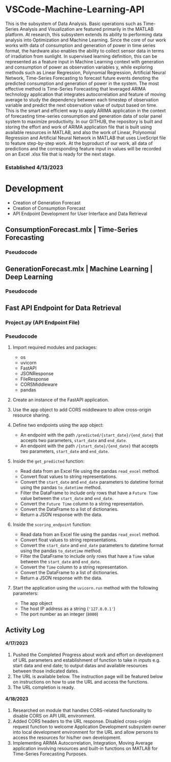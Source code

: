 # VSCode-Machine-Learning-API

This is the subsystem of Data Analysis. Basic operations such as Time-Series Analysis and Visualization are featured primarily in the MATLAB platform. At research, this subsystem extends its ability to performing data analysis into Optimization and Machine Learning. Since the core of our work works with data of consumption and generation of power in time series format, the hardware also enables the ability to collect sensor data in terms of irradiation from sunlight. In supervised learning definition, this can be represented as a feature input in Machine Learning context with generation and consumption of power as observation variables y, while exploring methods such as Linear Regression, Polynomial Regression, Artificial Neural Network, Time-Series Forecasting to forecast future events denoting the predicted consumption and generation of power in the system. The most effective method is Time-Series Forecasting that leveraged ARIMA technology application that integrates autocorrelation and feature of moving average to study the dependency between each timestep of observation variable and predict the next observation value of output based on time. This is the smart and efficient way to apply ARIMA application in the context of forecasting time-series consumption and generation data of solar panel system to maximize productivity. In our GITHUB, the repository is built and storing the effort and work of ARIMA application file that is built using available resources in MATLAB, and also the work of Linear, Polynomial Regression and Artificial Neural Network in MATLAB that uses LiveScript file to feature step-by-step work. At the byproduct of our work, all data of predictions and the corresponding feature input in values will be recorded on an Excel .xlsx file that is ready for the next stage.

### Established 4/13/2023

# Development 

- Creation of Generation Forecast
- Creation of Consumption Forecast
- API Endpoint Development for User Interface and Data Retrieval 

## ConsumptionForecast.mlx | Time-Series Forecasting
### Pseudocode

## GenerationForecast.mlx | Machine Learning | Deep Learning
### Pseudocode



## Fast API Endpoint for Data Retrieval
### Project.py (API Endpoint File)
### Pseudocode
1. Import required modules and packages:
    - os
    - uvicorn
    - FastAPI
    - JSONResponse
    - FileResponse
    - CORSMiddleware
    - pandas

2. Create an instance of the FastAPI application.

3. Use the app object to add CORS middleware to allow cross-origin resource sharing.

4. Define two endpoints using the app object:
    - An endpoint with the path `/predicted/{start_date}/{end_date}` that accepts two parameters, `start_date` and `end_date`.
    - An endpoint with the path `/{start_date}/{end_date}` that accepts two parameters, `start_date` and `end_date`.

5. Inside the `get_predicted` function:
    - Read data from an Excel file using the pandas `read_excel` method.
    - Convert float values to string representations.
    - Convert the `start_date` and `end_date` parameters to datetime format using the pandas `to_datetime` method.
    - Filter the DataFrame to include only rows that have a `Future Time` value between the `start_date` and `end_date`.
    - Convert the `Future Time` column to a string representation.
    - Convert the DataFrame to a list of dictionaries.
    - Return a JSON response with the data.

6. Inside the `scoring_endpoint` function:
    - Read data from an Excel file using the pandas `read_excel` method.
    - Convert float values to string representations.
    - Convert the `start_date` and `end_date` parameters to datetime format using the pandas `to_datetime` method.
    - Filter the DataFrame to include only rows that have a `Time` value between the `start_date` and `end_date`.
    - Convert the `Time` column to a string representation.
    - Convert the DataFrame to a list of dictionaries.
    - Return a JSON response with the data.

7. Start the application using the `uvicorn.run` method with the following parameters:
    - The app object
    - The host IP address as a string (`'127.0.0.1'`)
    - The port number as an integer (`8000`)


## Activity Log

#### 4/17/2023

1. Pushed the Completed Progress about work and effort on development of URL parameters and establishment of function to take in inputs e.g. start data and end date; to output datas and available resources between those indicated dates. 
2. The URL is available below. The instruction page will be featured below on instructions on how to use the URL and access the functions.
3. The URL completion is ready. 

#### 4/18/2023

1. Researched on module that handles CORS-related functionality to disable CORS on API URL environment.
2. Added CORS headers to the URL response. Disabled cross-origin request function to welcome Application Development subsystem owner into local development environment for the URL and allow persons to access the resources for his/her own development. 
3. Implementing ARIMA Autocorrelation, Integration, Moving Average application involving resources and built-in functions on MATLAB for Time-Series Forecasting Purposes. 
